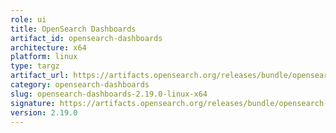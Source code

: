 ```yaml
---
role: ui
title: OpenSearch Dashboards
artifact_id: opensearch-dashboards
architecture: x64
platform: linux
type: targz
artifact_url: https://artifacts.opensearch.org/releases/bundle/opensearch-dashboards/2.19.0/opensearch-dashboards-2.19.0-linux-x64.tar.gz
category: opensearch-dashboards
slug: opensearch-dashboards-2.19.0-linux-x64
signature: https://artifacts.opensearch.org/releases/bundle/opensearch-dashboards/2.19.0/opensearch-dashboards-2.19.0-linux-x64.tar.gz.sig
version: 2.19.0
---
```


